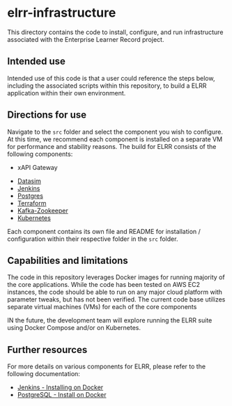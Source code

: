 # elrr-infrastructure

This directory contains the code to install, configure, and run infrastructure associated with the Enterprise Learner Record project.

## Intended use

Intended use of this code is that a user could reference the steps below, including the associated scripts within this repository, to build a ELRR application within their own environment.

## Directions for use

Navigate to the `src` folder and select the component you wish to configure. At this time, we recommend each component is installed on a separate VM for performance and stability reasons. The build for ELRR consists of the following components:
- xAPI Gateway
* [Datasim](https://github.com/US-ELRR/elrr-infrastructure/tree/main/src/datasim)
* [Jenkins](https://github.com/US-ELRR/elrr-infrastructure/blob/main/src/jenkins/README.md)
* [Postgres](https://github.com/US-ELRR/elrr-infrastructure/blob/main/src/jenkins/README.md)
* [Terraform](https://github.com/US-ELRR/elrr-infrastructure/blob/main/src/terraform/README.md)
* [Kafka-Zookeeper](https://github.com/US-ELRR/elrr-infrastructure/blob/main/src/kafka-zookeeper/README.md)
* [Kubernetes](https://github.com/US-ELRR/elrr-infrastructure/blob/main/src/kubernetes/README.md)

Each component contains its own file and README for installation / configuration within their respective folder in the `src` folder.

## Capabilities and limitations

The code in this repository leverages Docker images for running majority of the core applications. While the code has been tested on AWS EC2 instances, the code should be able to run on any major cloud platform with parameter tweaks, but has not been verified. The current code base utilizes separate virtual machines (VMs) for each of the core components

IN the future, the development team will explore running the ELRR suite using Docker Compose and/or on Kubernetes.

## Further resources

For more details on various components for ELRR, please refer to the following documentation:
* [Jenkins - Installing on Docker](https://www.jenkins.io/doc/book/installing/docker/)
* [PostgreSQL - Install on Docker](https://docs.docker.com/engine/examples/postgresql_service/)
